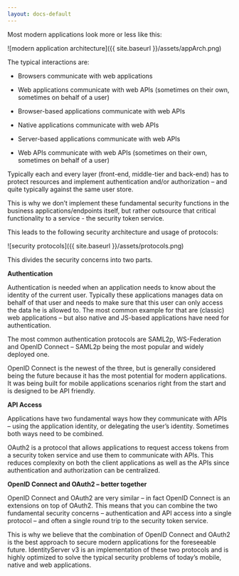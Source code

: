 ```yaml
---
layout: docs-default
---
```


Most modern applications look more or less like this:

![modern application architecture]({{ site.baseurl }}/assets/appArch.png)

The typical interactions are:

* Browsers communicate with web applications

* Web applications communicate with web APIs (sometimes on their own, sometimes on behalf of a user)

* Browser-based applications communicate with web APIs

* Native applications communicate with web APIs

* Server-based applications communicate with web APIs

* Web APIs communicate with web APIs (sometimes on their own, sometimes on behalf of a user)

Typically each and every layer (front-end, middle-tier and back-end) has to protect resources and
implement authentication and/or authorization – and quite typically against the same user store.

This is why we don’t implement these fundamental security functions in the business applications/endpoints itself,
but rather outsource that critical functionality to a service - the security token service.

This leads to the following security architecture and usage of protocols:

![security protocols]({{ site.baseurl }}/assets/protocols.png)

This divides the security concerns into two parts.

**Authentication**

Authentication is needed when an application needs to know about the identity of the current user.
Typically these applications manages data on behalf of that user and needs to make sure that this user can only
access the data he is allowed to. The most common example for that are (classic) web applications –
but also native and JS-based applications have need for authentication.

The most common authentication protocols are SAML2p, WS-Federation and OpenID Connect – SAML2p being the
most popular and widely deployed one.

OpenID Connect is the newest of the three, but is generally considered being the future because it has the
most potential for modern applications. It was being built for mobile applications scenarios right from the start
and is designed to be API friendly.

**API Access**

Applications have two fundamental ways how they communicate with APIs – using the application identity,
or delegating the user’s identity. Sometimes both ways need to be combined.

OAuth2 is a protocol that allows applications to request access tokens from a security token service and use them
to communicate with APIs. This reduces complexity on both the client applications as well as the APIs since
authentication and authorization can be centralized.

**OpenID Connect and OAuth2 – better together**

OpenID Connect and OAuth2 are very similar – in fact OpenID Connect is an extensions on top of OAuth2.
This means that you can combine the two fundamental security concerns – authentication and API access into a single protocol –
and often a single round trip to the security token service.

This is why we believe that the combination of OpenID Connect and OAuth2 is the best approach to secure modern
applications for the foreseeable future. IdentityServer v3 is an implementation of these two protocols and is
highly optimized to solve the typical security problems of today’s mobile, native and web applications.
